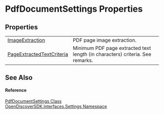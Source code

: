 # PdfDocumentSettings Properties




## Properties
<table>
<tr>
<td><a href="15cd3cb7-78cf-6c1f-13e2-e7950f58d27b">ImageExtraction</a></td>
<td>PDF page image extraction.</td></tr>
<tr>
<td><a href="b38280ef-11f7-aac9-3bc1-f0724146f27a">PageExtractedTextCriteria</a></td>
<td>Minimum PDF page extracted text length (in characters) criteria. See remarks.</td></tr>
</table>

## See Also


#### Reference
<a href="3c400477-2e89-bbb7-3a8f-aea33d73b0f8">PdfDocumentSettings Class</a>  
<a href="a1516a26-c3bc-5b32-80d1-92d32506d831">OpenDiscoverSDK.Interfaces.Settings Namespace</a>  

